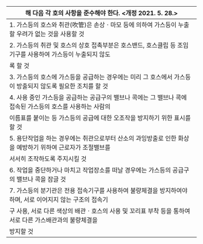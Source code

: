 | 해 다음 각 호의 사항을 준수해야 한다. <개정 2021. 5. 28.> |
| --- |
| 1. 가스등의 호스와 취관(吹管)은 손상ㆍ마모 등에 의하여 가스등이 누출할 우려가 없는 것을 사용할 것 |
| 2. 가스등의 취관 및 호스의 상호 접촉부분은 호스밴드, 호스클립 등 조임기구를 사용하여 가스등이 누출되지 않도 |
| 록 할 것 |
| 3. 가스등의 호스에 가스등을 공급하는 경우에는 미리 그 호스에서 가스등이 방출되지 않도록 필요한 조치를 할 것 |
| 4. 사용 중인 가스등을 공급하는 공급구의 밸브나 콕에는 그 밸브나 콕에 접속된 가스등의 호스를 사용하는 사람의 |
| 이름표를 붙이는 등 가스등의 공급에 대한 오조작을 방지하기 위한 표시를 할 것 |
| 5. 용단작업을 하는 경우에는 취관으로부터 산소의 과잉방출로 인한 화상을 예방하기 위하여 근로자가 조절밸브를 |
| 서서히 조작하도록 주지시킬 것 |
| 6. 작업을 중단하거나 마치고 작업장소를 떠날 경우에는 가스등의 공급구의 밸브나 콕을 잠글 것 |
| 7. 가스등의 분기관은 전용 접속기구를 사용하여 불량체결을 방지하여야 하며, 서로 이어지지 않는 구조의 접속기 |
| 구 사용, 서로 다른 색상의 배관ㆍ호스의 사용 및 꼬리표 부착 등을 통하여 서로 다른 가스배관과의 불량체결을 |
| 방지할 것 |